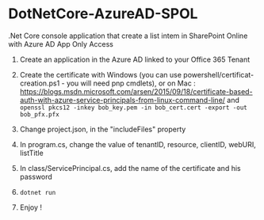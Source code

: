 # DotNetCore-AzureAD-SPOL
.Net Core console application that create a list intem in SharePoint Online with Azure AD App Only Access

1. Create an application in the Azure AD linked to your Office 365 Tenant

2. Create the certificate with Windows (you can use powershell/certificat-creation.ps1 - you will need pnp cmdlets), or on Mac :
https://blogs.msdn.microsoft.com/arsen/2015/09/18/certificate-based-auth-with-azure-service-principals-from-linux-command-line/ and ```openssl pkcs12 -inkey bob_key.pem -in bob_cert.cert -export -out bob_pfx.pfx```

3. Change project.json, in the "includeFiles" property

4. In program.cs, change the value of tenantID, resource, clientID, webURI, listTitle

5. In class/ServicePrincipal.cs, add the name of the certificate and his password

6. ```dotnet run```

7. Enjoy !
